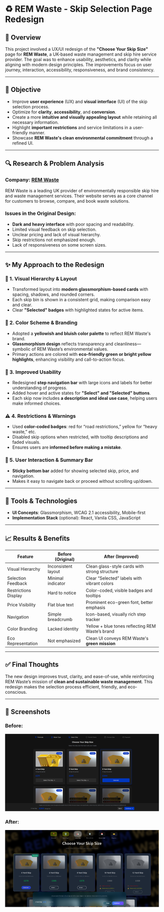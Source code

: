 
# ♻️ REM Waste - Skip Selection Page Redesign

## 📝 Overview

This project involved a UX/UI redesign of the **"Choose Your Skip Size"** page for **REM Waste**, a UK-based waste management and skip hire service provider. The goal was to enhance usability, aesthetics, and clarity while aligning with modern design principles. The improvements focus on user journey, interaction, accessibility, responsiveness, and brand consistency.

---

## 🧭 Objective

- Improve **user experience** (UX) and **visual interface** (UI) of the skip selection process.
- Optimize for **clarity**, **accessibility**, and **conversion**.
- Create a more **intuitive and visually appealing layout** while retaining all necessary information.
- Highlight **important restrictions** and service limitations in a user-friendly manner.
- Showcase **REM Waste's clean environmental commitment** through a refined UI.

---

## 🔍 Research & Problem Analysis

### Company: [REM Waste](https://remwaste.co.uk)
REM Waste is a leading UK provider of environmentally responsible skip hire and waste management services. Their website serves as a core channel for customers to browse, compare, and book waste solutions.

### Issues in the Original Design:
- **Dark and heavy interface** with poor spacing and readability.
- Limited visual feedback on skip selection.
- Unclear pricing and lack of visual hierarchy.
- Skip restrictions not emphasized enough.
- Lack of responsiveness on some screen sizes.

---

## ✨ My Approach to the Redesign

### 🧩 1. Visual Hierarchy & Layout
- Transformed layout into **modern glassmorphism-based cards** with spacing, shadows, and rounded corners.
- Each skip bin is shown in a consistent grid, making comparison easy and clear.
- Clear **"Selected" badges** with highlighted states for active items.

### 🎨 2. Color Scheme & Branding
- Adopted a **yellowish and bluish color palette** to reflect REM Waste's brand.
- **Glassmorphism design** reflects transparency and cleanliness—symbolic of REM Waste’s environmental values.
- Primary actions are colored with **eco-friendly green or bright yellow highlights**, enhancing visibility and call-to-action focus.

### 📱 3. Improved Usability
- Redesigned **step navigation bar** with large icons and labels for better understanding of progress.
- Added hover and active states for **"Select" and "Selected" buttons**.
- Each skip now includes **a description and ideal use case**, helping users make informed choices.

### ⚠️ 4. Restrictions & Warnings
- Used **color-coded badges**: red for “road restrictions,” yellow for “heavy waste,” etc.
- Disabled skip options when restricted, with tooltip descriptions and faded visuals.
- Ensures users are **informed before making a mistake**.

### 🧠 5. User Interaction & Summary Bar
- **Sticky bottom bar** added for showing selected skip, price, and navigation.
- Makes it easy to navigate back or proceed without scrolling up/down.

---

## 🔧 Tools & Technologies

- **UI Concepts**: Glassmorphism, WCAG 2.1 accessibility, Mobile-first
- **Implementation Stack** (optional): React, Vanila CSS, JavaScript

---

## 📈 Results & Benefits

| Feature                        | Before (Original)                            | After (Improved)                                  |
|-------------------------------|----------------------------------------------|---------------------------------------------------|
| Visual Hierarchy              | Inconsistent layout                          | Clean glass-style cards with strong structure     |
| Selection Feedback            | Minimal indicator                            | Clear “Selected” labels with vibrant colors       |
| Restrictions Display          | Hard to notice                               | Color-coded, visible badges and tooltips          |
| Price Visibility              | Flat blue text                               | Prominent eco-green font, better emphasis         |
| Navigation                    | Simple breadcrumb                           | Icon-based, visually rich step tracker            |
| Color Branding                | Lacked identity                              | Yellow + blue tones reflecting REM Waste’s brand  |
| Eco Representation            | Not emphasized                               | Clean UI conveys REM Waste's **green mission**    |

---

## ✅ Final Thoughts

The new design improves trust, clarity, and ease-of-use, while reinforcing REM Waste’s mission of **clean and sustainable waste management**. This redesign makes the selection process efficient, friendly, and eco-conscious.

---

## 📸 Screenshots

### Before:
![Screenshot](src/assets/screenshots/old-design.png)

### After:
![Screenshot](src/assets/screenshots/re-design.png)
